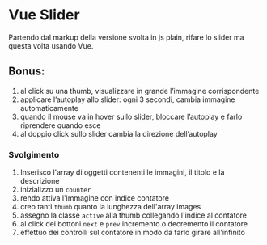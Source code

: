 # Vue Slider

Partendo dal markup della versione svolta in js plain, rifare lo slider ma questa volta usando Vue.

## **Bonus:**

1. al click su una thumb, visualizzare in grande l’immagine corrispondente
2. applicare l’autoplay allo slider: ogni 3 secondi, cambia immagine automaticamente
3. quando il mouse va in hover sullo slider, bloccare l’autoplay e farlo riprendere quando esce
4. al doppio click sullo slider cambia la direzione dell’autoplay

### Svolgimento

1. Inserisco l'array di oggetti contenenti le immagini, il titolo e la descrizione
2. inizializzo un `counter`
3. rendo attiva l'immagine con indice contatore
4. creo tanti `thumb` quanto la lunghezza dell'array images
5. assegno la classe `active` alla thumb collegando l'indice al contatore
6. al click dei bottoni `next` e `prev` incremento o decremento il contatore
7. effettuo dei controlli sul contatore in modo da farlo girare all'infinito
